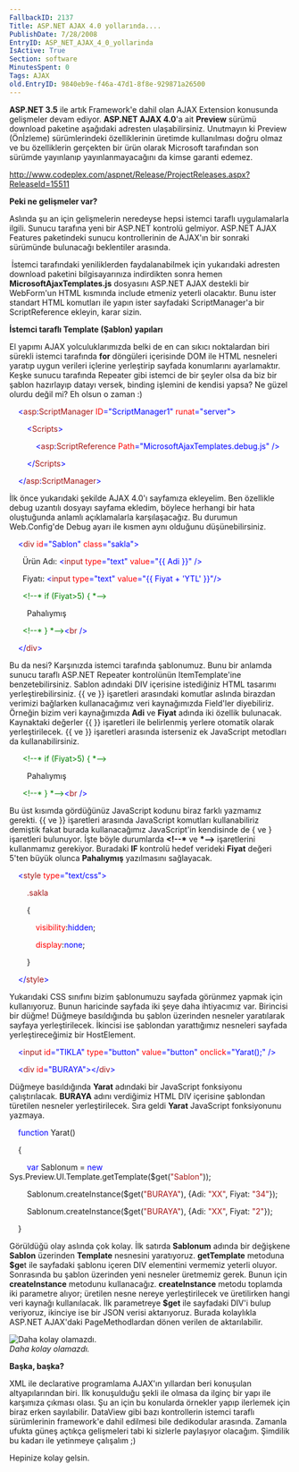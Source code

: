 ```yaml
---
FallbackID: 2137
Title: ASP.NET AJAX 4.0 yollarında....
PublishDate: 7/28/2008
EntryID: ASP_NET_AJAX_4_0_yollarinda
IsActive: True
Section: software
MinutesSpent: 0
Tags: AJAX
old.EntryID: 9840eb9e-f46a-47d1-8f8e-929871a26500
---
```

**ASP.NET 3.5** ile artık Framework'e dahil olan AJAX Extension
konusunda gelişmeler devam ediyor. **ASP.NET AJAX 4.0**'a ait
**Preview** sürümü download paketine aşağıdaki adresten ulaşabilirsiniz.
Unutmayın ki Preview (Önİzleme) sürümlerindeki özelliklerinin üretimde
kullanılması doğru olmaz ve bu özelliklerin gerçekten bir ürün olarak
Microsoft tarafından son sürümde yayınlanıp yayınlanmayacağını da kimse
garanti edemez.

<http://www.codeplex.com/aspnet/Release/ProjectReleases.aspx?ReleaseId=15511> 

**Peki ne gelişmeler var?**

Aslında şu an için gelişmelerin neredeyse hepsi istemci taraflı
uygulamalarla ilgili. Sunucu tarafına yeni bir ASP.NET kontrolü
gelmiyor. ASP.NET AJAX Features paketindeki sunucu kontrollerinin de
AJAX'ın bir sonraki sürümünde bulunacağı beklentiler arasında.

 İstemci tarafındaki yeniliklerden faydalanabilmek için yukarıdaki
adresten download paketini bilgisayarınıza indirdikten sonra hemen
**MicrosoftAjaxTemplates.js** dosyasını ASP.NET AJAX destekli bir
WebForm'un HTML kısmında include etmeniz yeterli olacaktır. Bunu ister
standart HTML komutları ile yapın ister sayfadaki ScriptManager'a bir
ScriptReference ekleyin, karar sizin.

**İstemci taraflı Template (Şablon) yapıları**

El yapımı AJAX yolculuklarımızda belki de en can sıkıcı noktalardan biri
sürekli istemci tarafında **for** döngüleri içerisinde DOM ile HTML
nesneleri yaratıp uygun verileri içlerine yerleştirip sayfada
konumlarını ayarlamaktır. Keşke sunucu tarafında Repeater gibi istemci
de bir şeyler olsa da biz bir şablon hazırlayıp datayı versek, binding
işlemini de kendisi yapsa? Ne güzel olurdu değil mi? Eh olsun o zaman :)

    <span style="color: blue;">\<</span><span
style="color: #a31515;">asp</span><span
style="color: blue;">:</span><span
style="color: #a31515;">ScriptManager</span> <span
style="color: red;">ID</span><span
style="color: blue;">="ScriptManager1"</span> <span
style="color: red;">runat</span><span
style="color: blue;">="server"\></span>

        <span style="color: blue;">\<</span><span
style="color: #a31515;">Scripts</span><span
style="color: blue;">\></span>

            <span style="color: blue;">\<</span><span
style="color: #a31515;">asp</span><span
style="color: blue;">:</span><span
style="color: #a31515;">ScriptReference</span> <span
style="color: red;">Path</span><span
style="color: blue;">="MicrosoftAjaxTemplates.debug.js"</span> <span
style="color: blue;">/\></span>

        <span style="color: blue;">\</</span><span
style="color: #a31515;">Scripts</span><span
style="color: blue;">\></span>

    <span style="color: blue;">\</</span><span
style="color: #a31515;">asp</span><span
style="color: blue;">:</span><span
style="color: #a31515;">ScriptManager</span><span
style="color: blue;">\></span>

İlk önce yukarıdaki şekilde AJAX 4.0'ı sayfamıza ekleyelim. Ben
özellikle debug uzantılı dosyayı sayfama ekledim, böylece herhangi bir
hata oluştuğunda anlamlı açıklamalarla karşılaşacağız. Bu durumun
Web.Config'de Debug ayarı ile kısmen aynı olduğunu düşünebilirsiniz.

    <span style="color: blue;">\<</span><span
style="color: #a31515;">div</span> <span
style="color: red;">id</span><span style="color: blue;">="Sablon"</span>
<span style="color: red;">class</span><span
style="color: blue;">="sakla"\></span>

      Ürün Adı: <span style="color: blue;">\<</span><span
style="color: #a31515;">input</span> <span
style="color: red;">type</span><span style="color: blue;">="text"</span>
<span style="color: red;">value</span><span style="color: blue;">="{{
Adi }}"</span> <span style="color: blue;">/\></span><span
style="color: red;">&nbsp;</span>

      Fiyatı: <span style="color: blue;">\<</span><span
style="color: #a31515;">input</span> <span
style="color: red;">type</span><span style="color: blue;">="text"</span>
<span style="color: red;">value</span><span style="color: blue;">="{{
Fiyat + 'YTL' }}"/\></span><span style="color: red;">&nbsp;</span>

      <span style="color: green;">\<!--\* if (Fiyat\>5) { \*--\></span>

        Pahalıymış

      <span style="color: green;">\<!--\* } \*--\></span><span
style="color: blue;">\<</span><span style="color: #a31515;">br</span>
<span style="color: blue;">/\></span>

    <span style="color: blue;">\</</span><span
style="color: #a31515;">div</span><span style="color: blue;">\></span>

Bu da nesi? Karşınızda istemci tarafında şablonumuz. Bunu bir anlamda
sunucu taraflı ASP.NET Repeater kontrolünün ItemTemplate'ine
benzetebilirsiniz. Sablon adındaki DIV içerisine istediğiniz HTML
tasarımı yerleştirebilirsiniz. {{ ve }} işaretleri arasındaki komutlar
aslında birazdan verimizi bağlarken kullanacağımız veri kaynağımızda
Field'ler diyebiliriz.  Örneğin bizim veri kaynağımızda **Adi** ve
**Fiyat** adında iki özellik bulunacak. Kaynaktaki değerler {{ }}
işaretleri ile belirlenmiş yerlere otomatik olarak yerleştirilecek. {{
ve }} işaretleri arasında isterseniz ek JavaScript metodları da
kullanabilirsiniz.

      <span style="color: green;">\<!--\* if (Fiyat\>5) { \*--\></span>

        Pahalıymış

      <span style="color: green;">\<!--\* } \*--\></span><span
style="color: blue;">\<</span><span style="color: #a31515;">br</span>
<span style="color: blue;">/\></span>

Bu üst kısımda gördüğünüz JavaScript kodunu biraz farklı yazmamız
gerekti. {{ ve }} işaretleri arasında JavaScript komutları
kullanabiliriz demiştik fakat burada kullanacağımız JavaScript'in
kendisinde de { ve } işaretleri bulunuyor. İşte böyle durumlarda
**\<!--\*** ve **\*--\>** işaretlerini kullanmamız gerekiyor. Buradaki
**IF** kontrolü hedef verideki **Fiyat** değeri 5'ten büyük olunca
**Pahalıymış** yazılmasını sağlayacak.

    <span style="color: blue;">\<</span><span
style="color: #a31515;">style</span> <span
style="color: red;">type</span><span
style="color: blue;">="text/css"\></span>

        <span style="color: #a31515;">.sakla</span>

        {

            <span style="color: red;">visibility</span>:<span
style="color: blue;">hidden</span>;

            <span style="color: red;">display</span>:<span
style="color: blue;">none</span>;

        }

    <span style="color: blue;">\</</span><span
style="color: #a31515;">style</span><span style="color: blue;">\></span>

Yukarıdaki CSS sınıfını bizim şablonumuzu sayfada görünmez yapmak için
kullanıyoruz. Bunun haricinde sayfada iki şeye daha ihtiyacımız var.
Birincisi bir düğme! Düğmeye basıldığında bu şablon üzerinden nesneler
yaratılarak sayfaya yerleştirilecek. İkincisi ise şablondan yarattığımız
nesneleri sayfada yerleştireceğimiz bir HostElement.

    <span style="color: blue;">\<</span><span
style="color: #a31515;">input</span> <span
style="color: red;">id</span><span style="color: blue;">="TIKLA"</span>
<span style="color: red;">type</span><span
style="color: blue;">="button"</span> <span
style="color: red;">value</span><span
style="color: blue;">="button"</span> <span
style="color: red;">onclick</span><span
style="color: blue;">="Yarat();"</span> <span
style="color: blue;">/\></span>

    <span style="color: blue;">\<</span><span
style="color: #a31515;">div</span> <span
style="color: red;">id</span><span
style="color: blue;">="BURAYA"\>\</</span><span
style="color: #a31515;">div</span><span style="color: blue;">\></span>

Düğmeye basıldığında **Yarat** adındaki bir JavaScript fonksiyonu
çalıştırılacak. **BURAYA** adını verdiğimiz HTML DIV içerisine şablondan
türetilen nesneler yerleştirilecek. Sıra geldi **Yarat** JavaScript
fonksiyonunu yazmaya.

    <span style="color: blue;">function</span> Yarat()

    {

        <span style="color: blue;">var</span> Sablonum = <span
style="color: blue;">new</span>
Sys.Preview.UI.Template.getTemplate(\$get(<span
style="color: #a31515;">"Sablon"</span>));

        Sablonum.createInstance(\$get(<span
style="color: #a31515;">"BURAYA"</span>), {Adi: <span
style="color: #a31515;">"XX"</span>, Fiyat: <span
style="color: #a31515;">"34"</span>});

        Sablonum.createInstance(\$get(<span
style="color: #a31515;">"BURAYA"</span>), {Adi: <span
style="color: #a31515;">"XX"</span>, Fiyat: <span
style="color: #a31515;">"2"</span>});

    }

Görüldüğü olay aslında çok kolay. İlk satırda **Sablonum** adında bir
değişkene **Sablon** üzerinden **Template** nesnesini yaratıyoruz.
**getTemplate** metoduna **\$ge**t ile sayfadaki şablonu içeren DIV
elementini vermemiz yeterli oluyor. Sonrasında bu şablon üzerinden yeni
nesneler üretmemiz gerek. Bunun için **createInstance** metodunu
kullanacağız. **createInstance** metodu toplamda iki parametre alıyor;
üretilen nesne nereye yerleştirilecek ve üretilirken hangi veri kaynağı
kullanılacak. İlk parametreye **\$get** ile sayfadaki DIV'i bulup
veriyoruz, ikinciye ise bir JSON verisi aktarıyoruz. Burada kolaylıkla
ASP.NET AJAX'daki PageMethodlardan dönen verilen de aktarılabilir.

![Daha kolay
olamazdı.](http://cdn.daron.yondem.com/assets/2137/28072008_1.png)\
*Daha kolay olamazdı.*

**Başka, başka?**

XML ile declarative programlama AJAX'ın yıllardan beri konuşulan
altyapılarından biri. İlk konuşulduğu şekli ile olmasa da ilginç bir
yapı ile karşımıza çıkması olası. Şu an için bu konularda örnekler yapıp
ilerlemek için biraz erken sayılabilir. DataView gibi bazı kontrollerin
istemci taraflı sürümlerinin framework'e dahil edilmesi bile dedikodular
arasında. Zamanla ufukta güneş açtıkça gelişmeleri tabi ki sizlerle
paylaşıyor olacağım. Şimdilik bu kadarı ile yetinmeye çalışalım ;)

Hepinize kolay gelsin.


